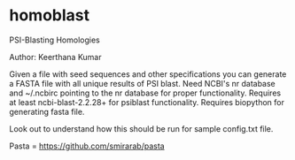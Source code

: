 homoblast
=========
PSI-Blasting Homologies

Author: Keerthana Kumar

Given a file with seed sequences and other specifications you can generate a FASTA file with all unique results of PSI blast. Need NCBI's nr database and ~/.ncbirc pointing to the nr database for proper functionality. Requires at least ncbi-blast-2.2.28+ for psiblast functionality. Requires biopython for generating fasta file.

Look out to understand how this should be run for sample config.txt file.

Pasta = https://github.com/smirarab/pasta

